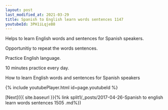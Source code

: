 ```yaml
---
layout: post
last_modified_at: 2021-03-29
title: Spanish to English learn words sentences 1147 
youtubeId: 3PH1iLqjeB8
---
```

 
 
Helps to learn English words and sentences for Spanish speakers.

Opportunitiy to repeat the words sentences. 

Practice English language. 
 
10 minutes practice every day. 
 
How to learn English words and sentences for Spanish speakers 
 
{% include youtubePlayer.html id=page.youtubeId %}
 
 
[Next]({{ site.baseurl }}{% link  split1/_posts/2017-04-26-Spanish to english learn words sentences 1505 .md%})
 
